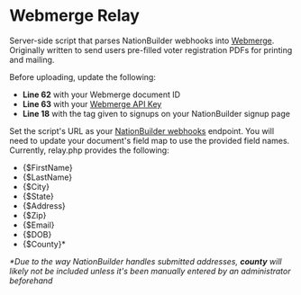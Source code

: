 # Webmerge Relay

Server-side script that parses NationBuilder webhooks into [Webmerge](https://www.webmerge.me/). Originally written to send users pre-filled voter registration PDFs for printing and mailing.

Before uploading, update the following:

*   **Line 62** with your Webmerge document ID
*   **Line 63** with your [Webmerge API Key](https://www.webmerge.me/manage/account?page=api)
*   **Line 18** with the tag given to signups on your NationBuilder signup page

Set the script's URL as your [NationBuilder webhooks](http://nationbuilder.com/webhooks_overview) endpoint. You will need to update your document's field map to use the provided field names. Currently, relay.php provides the following:

*   {$FirstName}
*   {$LastName}
*   {$City}
*   {$State}
*   {$Address}
*   {$Zip}
*   {$Email}
*   {$DOB}
*   {$County}*

_*Due to the way NationBuilder handles submitted addresses, **county** will likely not be included unless it's been manually entered by an administrator beforehand_
